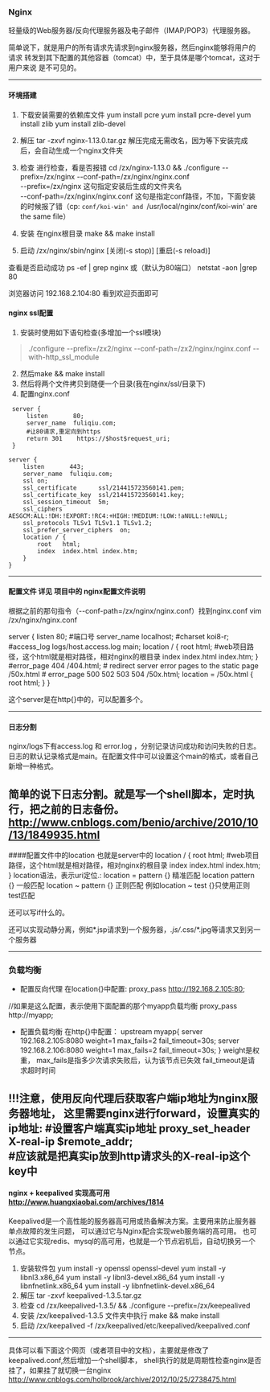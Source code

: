 ### Nginx  
轻量级的Web服务器/反向代理服务器及电子邮件（IMAP/POP3）代理服务器。

简单说下，就是用户的所有请求先请求到nginx服务器，然后nginx能够将用户的请求
转发到其下配置的其他容器（tomcat）中，至于具体是哪个tomcat，这对于用户来说
是不可见的。

---
#### 环境搭建
1. 下载安装需要的依赖库文件
yum install pcre 
yum install pcre-devel
yum install zlib
yum install zlib-devel

2. 解压
tar -zxvf nginx-1.13.0.tar.gz 
解压完成无需改名，因为等下安装完成后，会自动生成一个nginx文件夹

3. 检查
进行检查，看是否报错
cd /zx/nginx-1.13.0 && ./configure --prefix=/zx/nginx --conf-path=/zx/nginx/nginx.conf    
--prefix=/zx/nginx 这句指定安装后生成的文件夹名  
--conf-path=/zx/nginx/nginx.conf  这句是指定conf路径，不加，下面安装的时候报了错（cp: `conf/koi-win' and `/usr/local/nginx/conf/koi-win' are the same file）
4. 安装
在nginx根目录
make && make install

5. 启动
/zx/nginx/sbin/nginx [关闭(-s stop)]  [重启(-s reload)]

查看是否启动成功
ps -ef | grep nginx
或（默认为80端口）
netstat -aon |grep 80   

浏览器访问 192.168.2.104:80 看到欢迎页面即可

#### nginx ssl配置
1. 安装时使用如下语句检查(多增加一个ssl模块)  
>  ./configure --prefix=/zx2/nginx --conf-path=/zx2/nginx/nginx.conf --with-http_ssl_module
2. 然后make && make install
3. 然后将两个文件拷贝到随便一个目录(我在nginx/ssl/目录下)
4. 配置nginx.conf
>
     server {
         listen       80;
         server_name  fuliqiu.com;
         #让80请求,重定向到https
         return 301    https://$host$request_uri;
     }
    
    server {
        listen       443;
        server_name  fuliqiu.com;
        ssl on;
        ssl_certificate      ssl/214415723560141.pem;
        ssl_certificate_key  ssl/214415723560141.key;
        ssl_session_timeout  5m;
        ssl_ciphers AESGCM:ALL:!DH:!EXPORT:!RC4:+HIGH:!MEDIUM:!LOW:!aNULL:!eNULL;
        ssl_protocols TLSv1 TLSv1.1 TLSv1.2;
        ssl_prefer_server_ciphers  on;
        location / {
            root   html;
            index  index.html index.htm;
        }
    }
>

---
#### 配置文件 详见 项目中的 nginx配置文件说明
根据之前的那句指令（--conf-path=/zx/nginx/nginx.conf）找到nginx.conf
vim /zx/nginx/nginx.conf

 server {
    listen       80;   #端口号
    server_name  localhost; 
    #charset koi8-r;
    #access_log  logs/host.access.log  main;
    location / {
        root   html;  #web项目路径，这个html就是相对路径，相对nginx的根目录
        index  index.html index.htm;
    }
    #error_page  404              /404.html;
    # redirect server error pages to the static page /50x.html
    #
    error_page   500 502 503 504  /50x.html;
    location = /50x.html {
        root   html;
    }
 }
 
 这个server是在http{}中的，可以配置多个。
 
---
#### 日志分割
nginx/logs下有access.log 和 error.log  ，分别记录访问成功和访问失败的日志。
日志的默认记录格式是main。在配置文件中可以设置这个main的格式，或者自己新增一种格式。

简单的说下日志分割。就是写一个shell脚本，定时执行，把之前的日志备份。
http://www.cnblogs.com/benio/archive/2010/10/13/1849935.html
---
####配置文件中的location
也就是server中的
    location / {
        root   html;  #web项目路径，这个html就是相对路径，相对nginx的根目录
        index  index.html index.htm;
    }
location语法，表示uri定位.:
location = pattern {} 精准匹配
location pattern {} 一般匹配
location ~ pattern {} 正则匹配
例如location ~ test {}只使用正则test匹配

还可以写if什么的。

还可以实现动静分离，例如*.jsp请求到一个服务器，*.js/*.css/*.jpg等请求又到另一个服务器

---
### 负载均衡
* 配置反向代理
在location{}中配置:
proxy_pass http://192.168.2.105:80;

//如果是这么配置，表示使用下面配置的那个myapp负载均衡
proxy_pass http://myapp;

* 配置负载均衡
在http{}中配置：
upstream myapp{
    server 192.168.2.105:8080 weight=1 max_fails=2 fail_timeout=30s;
    server 192.168.2.106:8080 weight=1 max_fails=2 fail_timeout=30s;
}
weight是权重，
max_fails是指多少次请求失败后，认为该节点已失效
fail_timeout是请求超时时间

!!!注意，使用反向代理后获取客户端ip地址为nginx服务器地址，
这里需要nginx进行forward，设置真实的ip地址:
    #设置客户端真实ip地址
proxy_set_header X-real-ip $remote_addr;  
    #应该就是把真实ip放到http请求头的X-real-ip这个key中
---
#### nginx + keepalived 实现高可用 http://www.huangxiaobai.com/archives/1814
Keepalived是一个高性能的服务器高可用或热备解决方案。主要用来防止服务器单点故障的发生问题，
可以通过它与Nginx配合实现web服务端的高可用。
也可以通过它实现redis、mysql的高可用，也就是一个节点宕机后，自动切换另一个节点。

1. 安装软件包
yum install -y openssl openssl-devel
yum install -y libnl3.x86_64
yum install -y libnl3-devel.x86_64
yum install -y libnfnetlink.x86_64 
yum install -y libnfnetlink-devel.x86_64
2. 解压
tar -zxvf keepalived-1.3.5.tar.gz 
3. 检查 
cd /zx/keepalived-1.3.5/ && ./configure --prefix=/zx/keepealived
4. 安装 
/zx/keepalived-1.3.5 文件夹中执行
make && make install
5. 启动
/zx/keepalived -f /zx/keepalived/etc/keepalived/keepalived.conf
---
具体可以看下面这个网页（或者项目中的文档），主要就是修改了keepalived.conf,然后增加一个shell脚本，
shell执行的就是周期性检查nginx是否挂了，如果挂了就切换一台nginx
http://www.cnblogs.com/holbrook/archive/2012/10/25/2738475.html
